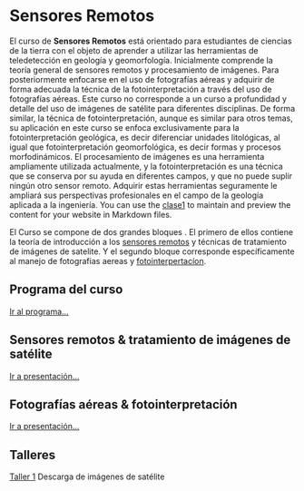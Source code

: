 # Sensores Remotos

El curso de **Sensores Remotos** está orientado para estudiantes de ciencias de la tierra con el objeto de aprender a utilizar las herramientas de teledetección en geología y geomorfología. Inicialmente comprende la teoría general de sensores remotos y procesamiento de imágenes. Para posteriormente enfocarse en el uso de fotografías aéreas y adquirir de forma adecuada la técnica de la fotointerpretación a través del uso de fotografías aéreas. 
Este curso no corresponde a un curso a profundidad y detalle del uso de imágenes de satélite para diferentes disciplinas. De forma similar, la técnica de fotointerpretación, aunque es similar para otros temas, su aplicación en este curso se enfoca exclusivamente para la fotointerpretación geológica, es decir diferenciar unidades litológicas, al igual que fotointerpretación geomorfológica, es decir formas y procesos morfodinámicos. 
El procesamiento de imágenes es una herramienta ampliamente utilizada actualmente, y la fotointerpretación es una técnica que se conserva por su ayuda en diferentes campos, y que no puede suplir ningún otro sensor remoto. Adquirir estas herramientas seguramente le ampliará sus perspectivas profesionales en el campo de la geología aplicada a la ingeniería.
You can use the [clase1](/html/01_SensoresRemoto.html) to maintain and preview the content for your website in Markdown files.

El Curso se compone de dos grandes bloques . El primero de ellos contiene la teoría de introducción a los [sensores remotos](/html/01_SensoresRemoto.html) y técnicas de tratamiento de imágenes de satelite. Y el segundo bloque corresponde específicamente al manejo de fotografias aereas y [fotointerpertacíon](/html/02_Fotointerpretacion.html).

## Programa del curso
[Ir al programa...](/Programa_SensoresRemoto.pdf)

## Sensores remotos & tratamiento de imágenes de satélite
[Ir a presentación...](/html/01_SensoresRemoto.html)

## Fotografías aéreas & fotointerpretación
[Ir a presentación...](/html/02_Fotointerpretacion.html)

## Talleres

[Taller 1](/TALLERES/TalleresGIS/Taller1_Descarga_QGIS.docx) Descarga de imágenes de satélite


